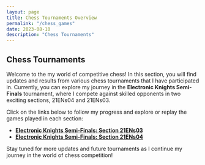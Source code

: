 ```yaml
---
layout: page
title: Chess Tournaments Overview
permalink: "/chess_games"
date: 2023-08-10
description: "Chess Tournaments"
---
```


## Chess Tournaments

Welcome to the my world of competitive chess! In this section, you will find updates and results from various chess tournaments that I have participated in. Currently, you can explore my journey in the **Electronic Knights Semi-Finals** tournament, where I compete against skilled opponents in two exciting sections, 21ENs04 and 21ENs03.

Click on the links below to follow my progress and explore or replay the games played in each section:

- [**Electronic Knights Semi-Finals: Section 21ENs03**](_chess_tournaments/2023-08-06-game_21ENs03.md)
- [**Electronic Knights Semi-Finals: Section 21ENs04**](_chess_tournaments/2023-08-06-game_21ENs04.md)


Stay tuned for more updates and future tournaments as I continue my journey in the world of chess competition!
